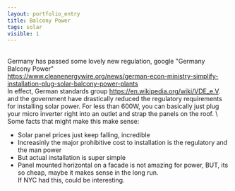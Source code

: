 ```yaml
---
layout: portfolio_entry
title: Balcony Power
tags: solar
visible: 1
---
```


\
Germany has passed some lovely new regulation, google "Germany Balcony Power"
\
https://www.cleanenergywire.org/news/german-econ-ministry-simplify-installation-plug-solar-balcony-power-plants
\
In effect, German standards group https://en.wikipedia.org/wiki/VDE_e.V. and the government have drastically reduced the regulatory requirements for installing solar power. For less than 600W, you can basically just plug your micro inverter right into an outlet and strap the panels on the roof.
\ 
Some facts that might make this make sense:
* Solar panel prices just keep falling, incredible
* Increasinly the major prohibitive cost to installation is the regulatory and the man power
* But actual installation is super simple
* Panel mounted horizontal on a facade is not amazing for power, BUT, its so cheap, maybe it makes sense in the long run.
\
If NYC had this, could be interesting.
